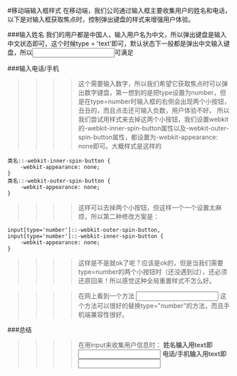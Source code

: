 #移动端输入框样式
在移动端，我们公司通过输入框主要收集用户的姓名和电话，以下是对输入框获取焦点时，控制弹出键盘的样式来增强用户体验。

###输入姓名
我们的用户都是中国人，输入用户名为中文，所以弹出键盘是输入中文状态即可，这个时候type = 'text'即可，默认状态下一般都是弹出中文输入键盘，所以<input type="text">可满足

###输入电话/手机  
>>>>这个需要输入数字，所以我们希望它获取焦点时可以弹出数字键盘，第一想到的是把type设置为number，但是在type=number时输入框的右侧会出现两个小按钮，丑丑的，而且点击还可输入负数，用户体验不好。
>>>>所以我们尝试用样式来去掉这两个小按钮，我们设置webkit的-webkit-inner-spin-button属性以及-webkit-outer-spin-button属性，都设置为-webkit-appearance: none即可。大概样式是这样的  

    类名::-webkit-inner-spin-button {
        -webkit-appearance: none;
    }
    类名::-webkit-outer-spin-button {
        -webkit-appearance: none;
    }

>>>>这样可以去掉两个小按钮，但这样一个一个设置太麻烦，所以第二种修改方案是：

    input[type='number']::-webkit-outer-spin-button,
    input[type='number']::-webkit-inner-spin-button {
        -webkit-appearance: none;
    }

>>>>这样是不是就ok了呢？应该是ok的，但是当我们需要type=number的两个小按钮时（还没遇到过），还必须还原回来！所以感觉这种全局重置样式不怎么好。

>>>>在网上看到一个方法
    <input type="tel">
>>>>这个方法可以很好的替换type="number"的方法，而且手机端兼容性很好。

###总结
 >>>>在用input来收集用户信息时：
 >>>>**姓名输入用text即<input type="text">**
 >>>>**电话/手机输入用text即<input type="tel">**

